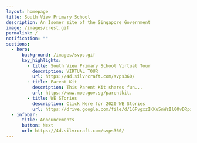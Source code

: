```yaml
---
layout: homepage
title: South View Primary School
description: An Isomer site of the Singapore Government
image: /images/crest.gif
permalink: /
notification: ""
sections:
  - hero:
      background: /images/svps.gif
      key_highlights:
        - title: South View Primary School Virtual Tour
          description: VIRTUAL TOUR
          url: https://4d.silvrcraft.com/svps360/
        - title: Parent Kit
          description: This Parent Kit shares fun...
          url: https://www.moe.gov.sg/parentkit.
        - title: WE STories
          description: Click Here for 2020 WE Stories
          url: https://drive.google.com/file/d/1GFvgxzIKKu5nWzIl0OvDRpiRiHYr3Yfq/view
  - infobar:
      title: Announcements
      button: Next
      url: https://4d.silvrcraft.com/svps360/
---
```


